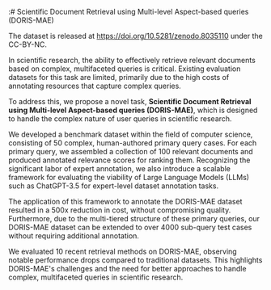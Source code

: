  :# Scientific Document Retrieval using Multi-level Aspect-based queries (DORIS-MAE)

The dataset is released at https://doi.org/10.5281/zenodo.8035110 under the CC-BY-NC. 

In scientific research, the ability to effectively retrieve relevant documents based on complex, multifaceted queries is critical. Existing evaluation datasets for this task are limited, primarily due to the high costs of annotating resources that capture complex queries. 

To address this, we propose a novel task, **Scientific Document Retrieval using Multi-level Aspect-based queries (DORIS-MAE)**, which is designed to handle the complex nature of user queries in scientific research. 

We developed a benchmark dataset within the field of computer science, consisting of 50 complex, human-authored primary query cases. For each primary query, we assembled a collection of 100 relevant documents and produced annotated relevance scores for ranking them. Recognizing the significant labor of expert annotation, we also introduce a scalable framework for evaluating the viability of Large Language Models (LLMs) such as ChatGPT-3.5 for expert-level dataset annotation tasks. 

The application of this framework to annotate the DORIS-MAE dataset resulted in a 500x reduction in cost, without compromising quality. Furthermore, due to the multi-tiered structure of these primary queries, our DORIS-MAE dataset can be extended to over 4000 sub-query test cases without requiring additional annotation. 

We evaluated 10 recent retrieval methods on DORIS-MAE, observing notable performance drops compared to traditional datasets. This highlights DORIS-MAE's challenges and the need for better approaches to handle complex, multifaceted queries in scientific research.
